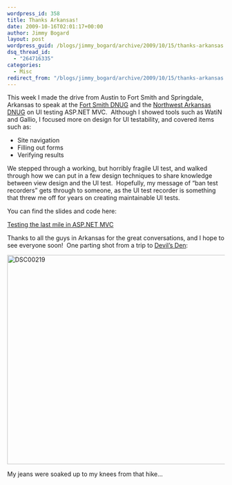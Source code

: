 ```yaml
---
wordpress_id: 358
title: Thanks Arkansas!
date: 2009-10-16T02:01:17+00:00
author: Jimmy Bogard
layout: post
wordpress_guid: /blogs/jimmy_bogard/archive/2009/10/15/thanks-arkansas.aspx
dsq_thread_id:
  - "264716335"
categories:
  - Misc
redirect_from: "/blogs/jimmy_bogard/archive/2009/10/15/thanks-arkansas.aspx/"
---
```

This week I made the drive from Austin to Fort Smith and Springdale, Arkansas to speak at the [Fort Smith DNUG](http://www.fsdnug.org/) and the [Northwest Arkansas DNUG](http://www.nwadnug.org/) on UI testing ASP.NET MVC.&#160; Although I showed tools such as WatiN and Gallio, I focused more on design for UI testability, and covered items such as:

  * Site navigation
  * Filling out forms
  * Verifying results

We stepped through a working, but horribly fragile UI test, and walked through how we can put in a few design techniques to share knowledge between view design and the UI test.&#160; Hopefully, my message of “ban test recorders” gets through to someone, as the UI test recorder is something that threw me off for years on creating maintainable UI tests.

You can find the slides and code here:

[Testing the last mile in ASP.NET MVC](http://grabbagoftimg.s3.amazonaws.com/uitesting-trunk.zip)

Thanks to all the guys in Arkansas for the great conversations, and I hope to see everyone soon!&#160; One parting shot from a trip to [Devil’s Den](http://www.arkansasstateparks.com/devilsden/):

[<img style="border-bottom: 0px;border-left: 0px;border-top: 0px;border-right: 0px" border="0" alt="DSC00219" src="http://lostechies.com/jimmybogard/files/2011/03/DSC00219_thumb_259379D6.jpg" width="644" height="484" />](http://lostechies.com/jimmybogard/files/2011/03/DSC00219_0B8F93E7.jpg) 

My jeans were soaked up to my knees from that hike…